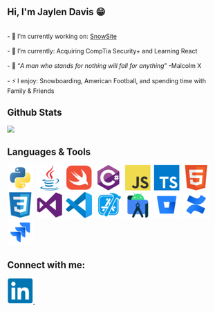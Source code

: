<h2>
    Hi, I'm Jaylen Davis 😁
 </h2>
 <p>
    <br>
    - 🔭 I’m currently working on: <a href="https://github.com/JxChillin/snowsite" target="_blank">SnowSite</a> 
<!--     and <a href="https://github.com/JxChillin/Discord-Nickname-Bot" target="_blank">Discord Bot</a>  -->
    </br>
    <br>
    - 🌱 I’m currently: Acquiring CompTia Security+ and Learning React  
    </br>
    <br>
    - 📝 “<em>A man who stands for nothing will fall for anything</em>” -Malcolm X
    </br>
    <br>
    - ⚡ I enjoy: Snowboarding, American Football, and spending time with Family & Friends
    </br>
 </p>
 </p>
 <h2>
    Github Stats
 </h2>
 <div>
<!--  <a href="#"><img src="https://github-readme-stats.vercel.app/api?username=jxchillin&show_icons=true&count_private=true&theme=blue-green"></a>&nbsp;
 <a href="#"><img src="https://github-readme-streak-stats.herokuapp.com/?user=jxchillin&layout=compact&theme=blue-green" width="472" ></a>&nbsp; -->
     <a href="#"><img src="https://github-readme-stats.vercel.app/api/top-langs/?username=jxchillin&theme=radical&layout=compact"></a>&nbsp;
 </div>
     
<!--  profile views  -->
<!--   <img src="https://komarev.com/ghpvc/?username=jxchillin" /> -->
 <h2>
    Languages & Tools
 </h2>
 <div>
    <img src="https://github.com/devicons/devicon/blob/master/icons/python/python-original.svg" title="Python" alt="Python" width="60" height="60"/>&nbsp;
    <img src="https://github.com/devicons/devicon/blob/master/icons/java/java-original.svg" title="Java" alt="Java" width="60" height="60"/>&nbsp;
    <img src="https://github.com/devicons/devicon/blob/master/icons/swift/swift-original.svg" title="Swift" alt="Swift" width="60" height="60"/>&nbsp;
    <img src="https://github.com/devicons/devicon/blob/master/icons/csharp/csharp-original.svg" title="C#" alt="C#" width="60" height="60"/>&nbsp;
    <img src="https://github.com/devicons/devicon/blob/master/icons/javascript/javascript-original.svg" title="Javascript" alt="Javascript" width="60" height="60"/>&nbsp;
    <img src="https://github.com/devicons/devicon/blob/master/icons/typescript/typescript-original.svg" title="Typescript" alt="Typescript" width="60" height="60"/>&nbsp;
    <img src="https://github.com/devicons/devicon/blob/master/icons/html5/html5-original.svg" title="HTML5" alt="HTML" width="60" height="60"/>&nbsp;
    <img src="https://github.com/devicons/devicon/blob/master/icons/css3/css3-original.svg" title="CSS" alt="CSS" width="60" height="60"/>&nbsp;
<!--     <img src="https://github.com/devicons/devicon/blob/master/icons/git/git-original.svg" title="Git" alt="Git" width="60" height="60"/>&nbsp; -->
<!--     <img src="https://github.com/devicons/devicon/blob/master/icons/github/github-original.svg" title="Github" alt="Github" width="60" height="60"/>&nbsp; -->
    <img src="https://github.com/devicons/devicon/blob/master/icons/visualstudio/visualstudio-plain.svg" title="VS" alt="VS" width="60" height="60"/>&nbsp;
    <img src="https://github.com/devicons/devicon/blob/master/icons/vscode/vscode-original.svg" title="VSCode" alt="VSCode" width="60" height="60"/>&nbsp;
    <img src="https://github.com/devicons/devicon/blob/master/icons/xcode/xcode-plain.svg" title="Xcode" alt="Xcode" width="60" height="60"/>&nbsp;
<!--     <img src="https://github.com/devicons/devicon/blob/master/icons/pycharm/pycharm-original.svg" title="Pycharm" alt="Pycharm" width="60" height="60"/>&nbsp; -->
<!--     <img src="https://github.com/devicons/devicon/blob/master/icons/anaconda/anaconda-original.svg" title="Anaconda" alt="Anaconda" width="60" height="60"/>&nbsp; -->
    <img src="https://github.com/devicons/devicon/blob/master/icons/androidstudio/androidstudio-original.svg" title="Android Studio" alt="Android Studio" width="60" height="60"/>&nbsp;
    <img src="https://github.com/devicons/devicon/blob/master/icons/bitbucket/bitbucket-original.svg" title="Bitbucket" alt="Bitbucket" width="60" height="60"/>&nbsp;
    <img src="https://github.com/devicons/devicon/blob/master/icons/confluence/confluence-original.svg" title="Confluence" alt="Confluence" width="60" height="60"/>&nbsp;
    <img src="https://github.com/devicons/devicon/blob/master/icons/jira/jira-original.svg" title="Jira" alt="Jira" width="60" height="60"/>&nbsp;
 </div>
 <h2>
    Connect with me:  
 </h2>
 <a href="https://linkedin.com/in/jdavis400" target="_blank"><img src="https://github.com/devicons/devicon/blob/master/icons/linkedin/linkedin-original.svg" title="Linkedin" alt="Linkedin" width="60" height="60"/>&nbsp;
   
